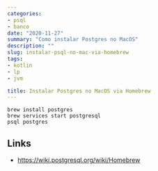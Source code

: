 ```yaml
---
categories:
- psql
- banco
date: "2020-11-27"
summary: "Como instalar Postgres no MacOS"
description: ""
slug: instalar-psql-no-mac-via-homebrew
tags:
- kotlin
- lp
- jvm

title: Instalar Postgres no MacOS via Homebrew
---
```

```
brew install postgres
brew services start postgresql
psql postgres
```

## Links 
- https://wiki.postgresql.org/wiki/Homebrew
